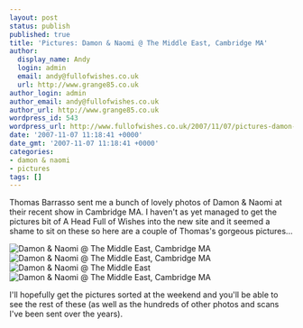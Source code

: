 ```yaml
---
layout: post
status: publish
published: true
title: 'Pictures: Damon & Naomi @ The Middle East, Cambridge MA'
author:
  display_name: Andy
  login: admin
  email: andy@fullofwishes.co.uk
  url: http://www.grange85.co.uk
author_login: admin
author_email: andy@fullofwishes.co.uk
author_url: http://www.grange85.co.uk
wordpress_id: 543
wordpress_url: http://www.fullofwishes.co.uk/2007/11/07/pictures-damon-naomi-the-middle-east-cambridge-ma/
date: '2007-11-07 11:18:41 +0000'
date_gmt: '2007-11-07 11:18:41 +0000'
categories:
- damon & naomi
- pictures
tags: []
---
```

<p>Thomas Barrasso sent me a bunch of lovely photos of Damon & Naomi at their recent show in Cambridge MA. I haven't as yet managed to get the pictures bit of A Head Full of Wishes into the new site and it seemed a shame to sit on these so here are a couple of Thomas's gorgeous pictures...</p>
<div class="imagebox-center"><span class="removed_link" title="http://www.fullofwishes.co.uk/2007/11/07/pictures-damon-naomi-the-middle-east-cambridge-ma/damon-naomi-the-middle-east-cambridge-ma/"><img src="http://www.fullofwishes.co.uk/wp/wp-content/uploads/2007-10-29_middleeast_tb_001.jpg" alt='Damon & Naomi @ The Middle East, Cambridge MA' /></span><br/><span class="removed_link" title="http://www.fullofwishes.co.uk/2007/11/07/pictures-damon-naomi-the-middle-east-cambridge-ma/damon-naomi-the-middle-east-cambridge-ma-2/"><img src="http://www.fullofwishes.co.uk/wp/wp-content/uploads/2007-10-29_middleeast_tb_002.thumbnail.jpg" alt='Damon & Naomi @ The Middle East, Cambridge MA' /></span> <span class="removed_link" title="http://www.fullofwishes.co.uk/2007/11/07/pictures-damon-naomi-the-middle-east-cambridge-ma/damon-naomi-the-middle-east-3/"><img src="http://www.fullofwishes.co.uk/wp/wp-content/uploads/2007-10-29_middleeast_tb_003.thumbnail.jpg" alt='Damon & Naomi @ The Middle East' /></span> <span class="removed_link" title="http://www.fullofwishes.co.uk/2007/11/07/pictures-damon-naomi-the-middle-east-cambridge-ma/damon-naomi-the-middle-east-cambridge-ma-3/"><img src="http://www.fullofwishes.co.uk/wp/wp-content/uploads/2007-10-29_middleeast_tb_004.thumbnail.jpg" alt='Damon & Naomi @ The Middle East, Cambridge MA' /></span></div>
<p>I'll hopefully get the pictures sorted at the weekend and you'll be able to see the rest of these (as well as the hundreds of other photos and scans I've been sent over the years).</p>
